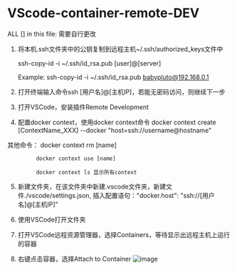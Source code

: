 # VScode-container-remote-DEV
ALL [] in this file: 需要自行更改
1. 将本机.ssh文件夹中的公钥复制到远程主机~/.ssh/authorized_keys文件中
   
   ssh-copy-id -i ~/.ssh/id_rsa.pub [user]@[server]
   
   Example: ssh-copy-id -i ~/.ssh/id_rsa.pub babypluto@192.168.0.1
   
2. 打开终端输入命令ssh [用户名]@[主机IP]，若能无密码访问，则继续下一步

3. 打开VSCode，安装插件Remote Development

4. 配置docker context，使用docker context命令
   docker context create [ContextName_XXX] --docker "host=ssh://username@hostname"
   
  其他命令： docker context rm [name]
             
             docker context use [name]
             
             docker context ls 显示所有context
             
5. 新建文件夹，在该文件夹中新建.vscode文件夹，新建文件./vscode/settings.json, 插入配置语句："docker.host": "ssh://[用户名]@[主机IP]"

6. 使用VSCode打开文件夹

7. 打开VSCode远程资源管理器，选择Containers，等待显示出远程主机上运行的容器

8. 右键点击容器，选择Attach to Container
 ![image](https://user-images.githubusercontent.com/67892316/147260094-1a489cc8-39a4-44d8-8d03-dd9286335140.png)







